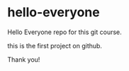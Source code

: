 # hello-everyone
Hello Everyone repo for this git course.

this is the first project on github.

Thank you!

